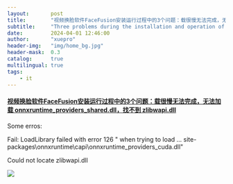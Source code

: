 ```yaml
---
layout:       post
title:        "视频换脸软件FaceFusion安装运行过程中的3个问题：载很慢无法完成，无法加载 onnxruntime_providers_shared.dll，找不到  zlibwapi.dll"
subtitle:     "Three problems during the installation and operation of the video face-changing software FaceFusion: the download is too slow to complete, onnxruntime_providers_shared.dll cannot be loaded, and zlibwapi.dll cannot be found."
date:         2024-04-01 12:46:00
author:       "xuepro"
header-img:   "img/home_bg.jpg"
header-mask:  0.3
catalog:      true
multilingual: true
tags:
    - it
---
```


#### [视频换脸软件FaceFusion安装运行过程中的3个问题：载很慢无法完成，无法加载 onnxruntime_providers_shared.dll，找不到  zlibwapi.dll](https://youtu.be/nOblaJSHdVY)

Some erros:

Fail: LoadLibrary failed with error 126 " when trying to load ...  site-packages\onnxruntime\capi\onnxruntime_providers_cuda.dll"

Could not locate zlibwapi.dll

![](https://hwdong-net.github.io/yt_imgs/FaceFusion3problems.jpg)
